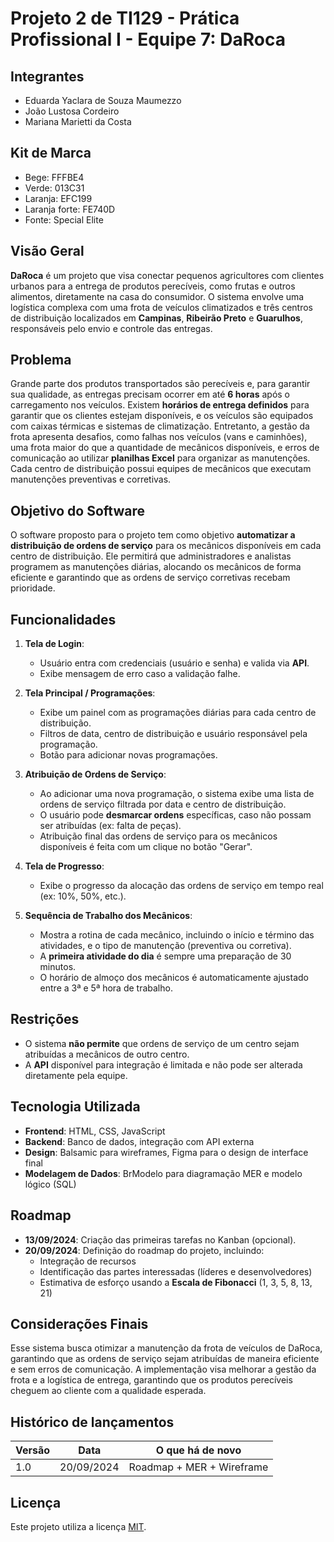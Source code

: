 # Projeto 2 de TI129 - Prática Profissional I - Equipe 7: DaRoca

## Integrantes

* Eduarda Yaclara de Souza Maumezzo
* João Lustosa Cordeiro
* Mariana Marietti da Costa

## Kit de Marca
  - Bege: FFFBE4
  - Verde: 013C31
  - Laranja: EFC199
  - Laranja forte: FE740D
  - Fonte: Special Elite

## Visão Geral

**DaRoca** é um projeto que visa conectar pequenos agricultores com clientes urbanos para a entrega de produtos perecíveis, como frutas e outros alimentos, diretamente na casa do consumidor. O sistema envolve uma logística complexa com uma frota de veículos climatizados e três centros de distribuição localizados em **Campinas**, **Ribeirão Preto** e **Guarulhos**, responsáveis pelo envio e controle das entregas.

## Problema

Grande parte dos produtos transportados são perecíveis e, para garantir sua qualidade, as entregas precisam ocorrer em até **6 horas** após o carregamento nos veículos. Existem **horários de entrega definidos** para garantir que os clientes estejam disponíveis, e os veículos são equipados com caixas térmicas e sistemas de climatização.
Entretanto, a gestão da frota apresenta desafios, como falhas nos veículos (vans e caminhões), uma frota maior do que a quantidade de mecânicos disponíveis, e erros de comunicação ao utilizar **planilhas Excel** para organizar as manutenções. Cada centro de distribuição possui equipes de mecânicos que executam manutenções preventivas e corretivas.

## Objetivo do Software

O software proposto para o projeto tem como objetivo **automatizar a distribuição de ordens de serviço** para os mecânicos disponíveis em cada centro de distribuição. Ele permitirá que administradores e analistas programem as manutenções diárias, alocando os mecânicos de forma eficiente e garantindo que as ordens de serviço corretivas recebam prioridade.

## Funcionalidades

1. **Tela de Login**:
   - Usuário entra com credenciais (usuário e senha) e valida via **API**.
   - Exibe mensagem de erro caso a validação falhe.

2. **Tela Principal / Programações**:
   - Exibe um painel com as programações diárias para cada centro de distribuição.
   - Filtros de data, centro de distribuição e usuário responsável pela programação.
   - Botão para adicionar novas programações.

3. **Atribuição de Ordens de Serviço**:
   - Ao adicionar uma nova programação, o sistema exibe uma lista de ordens de serviço filtrada por data e centro de distribuição.
   - O usuário pode **desmarcar ordens** específicas, caso não possam ser atribuídas (ex: falta de peças).
   - Atribuição final das ordens de serviço para os mecânicos disponíveis é feita com um clique no botão "Gerar".

4. **Tela de Progresso**:
   - Exibe o progresso da alocação das ordens de serviço em tempo real (ex: 10%, 50%, etc.).

5. **Sequência de Trabalho dos Mecânicos**:
   - Mostra a rotina de cada mecânico, incluindo o início e término das atividades, e o tipo de manutenção (preventiva ou corretiva).
   - A **primeira atividade do dia** é sempre uma preparação de 30 minutos.
   - O horário de almoço dos mecânicos é automaticamente ajustado entre a 3ª e 5ª hora de trabalho.

## Restrições

  - O sistema **não permite** que ordens de serviço de um centro sejam atribuídas a mecânicos de outro centro.
  - A **API** disponível para integração é limitada e não pode ser alterada diretamente pela equipe.

## Tecnologia Utilizada

  - **Frontend**: HTML, CSS, JavaScript
  - **Backend**: Banco de dados, integração com API externa
  - **Design**: Balsamic para wireframes, Figma para o design de interface final
  - **Modelagem de Dados**: BrModelo para diagramação MER e modelo lógico (SQL)

## Roadmap

  - **13/09/2024**: Criação das primeiras tarefas no Kanban (opcional).
  - **20/09/2024**: Definição do roadmap do projeto, incluindo:
    - Integração de recursos
    - Identificação das partes interessadas (líderes e desenvolvedores)
    - Estimativa de esforço usando a **Escala de Fibonacci** (1, 3, 5, 8, 13, 21)

## Considerações Finais

Esse sistema busca otimizar a manutenção da frota de veículos de DaRoca, garantindo que as ordens de serviço sejam atribuídas de maneira eficiente e sem erros de comunicação. A implementação visa melhorar a gestão da frota e a logística de entrega, garantindo que os produtos perecíveis cheguem ao cliente com a qualidade esperada.


## Histórico de lançamentos

Versão    | Data       | O que há de novo
--------- | ---------  | ---------
1.0       | 20/09/2024 | Roadmap + MER + Wireframe

## Licença

Este projeto utiliza a licença [MIT](https://opensource.org/license/mit).
